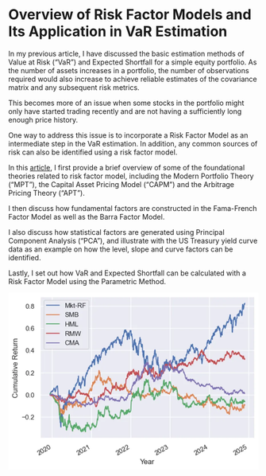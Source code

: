# Overview of Risk Factor Models and Its Application in VaR Estimation
In my previous article, I have discussed the basic estimation methods of Value at Risk (“VaR”) and Expected Shortfall for a simple equity portfolio. As the number of assets increases in a portfolio, the number of observations required would also increase to achieve reliable estimates of the covariance matrix and any subsequent risk metrics.

This becomes more of an issue when some stocks in the portfolio might only have started trading recently and are not having a sufficiently long enough price history.

One way to address this issue is to incorporate a Risk Factor Model as an intermediate step in the VaR estimation. In addition, any common sources of risk can also be identified using a risk factor model.

In this <a href=https://medium.com/@tsoiyingkit/overview-of-risk-factor-model-and-its-application-in-var-estimation-8eff11f90bef>article</a>, I first provide a brief overview of some of the foundational theories related to risk factor model, including the Modern Portfolio Theory (“MPT”), the Capital Asset Pricing Model (“CAPM”) and the Arbitrage Pricing Theory (“APT”).

I then discuss how fundamental factors are constructed in the Fama-French Factor Model as well as the Barra Factor Model.

I also discuss how statistical factors are generated using Principal Component Analysis (“PCA”), and illustrate with the US Treasury yield curve data as an example on how the level, slope and curve factors can be identified. 

Lastly, I set out how VaR and Expected Shortfall can be calculated with a Risk Factor Model using the Parametric Method.

![ff_fac](https://github.com/tonytsoi/var_factor/blob/main/ff_fac.png?raw=true)

